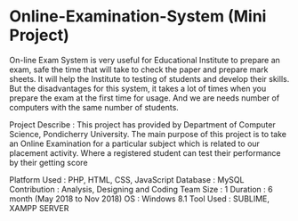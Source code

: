 # Online-Examination-System (Mini Project)

On-line Exam System is very useful for Educational Institute to prepare an exam, safe the
time that will take to check the paper and prepare mark sheets. It will help the Institute to testing of
students and develop their skills. But the disadvantages for this system, it takes a lot of times when
you prepare the exam at the first time for usage. And we are needs number of computers with the
same number of students.

Project Describe : This project has provided by Department of Computer Science, Pondicherry University. The main purpose of this project is to take an Online Examination for a particular subject which is related to our placement activity. Where a registered student can test their performance by their getting score


Platform Used : PHP, HTML, CSS, JavaScript
Database : MySQL
Contribution : Analysis, Designing and Coding
Team Size : 1
Duration : 6 month (May 2018 to Nov 2018)
OS : Windows 8.1
Tool Used : SUBLIME, XAMPP SERVER
